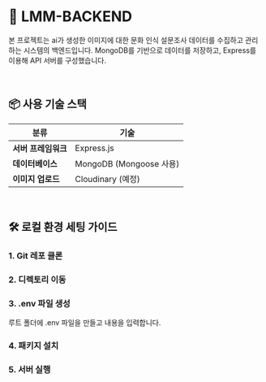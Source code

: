 # 🧠 LMM-BACKEND

본 프로젝트는 ai가 생성한 이미지에 대한 문화 인식 설문조사 데이터를 수집하고 관리하는 시스템의 백엔드입니다. MongoDB를 기반으로 데이터를 저장하고, Express를 이용해 API 서버를 구성했습니다.

<br>

## 📦 사용 기술 스택

| 분류         | 기술                    |
|--------------|-------------------------|
| **서버 프레임워크** | Express.js             |
| **데이터베이스**   | MongoDB (Mongoose 사용) |
| **이미지 업로드** | Cloudinary (예정)       |

<br>

## 🛠 로컬 환경 세팅 가이드

### 1. Git 레포 클론

### 2. 디렉토리 이동

### 3. .env 파일 생성
루트 폴더에 .env 파일을 만들고 내용을 입력합니다.

### 4. 패키지 설치

### 5. 서버 실행

